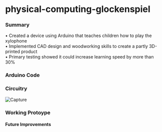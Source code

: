 # physical-computing-glockenspiel

### Summary
• Created a device using Arduino that teaches children how to play the xylophone </br>
•	Implemented CAD design and woodworking skills to create a partly 3D-printed product </br>
•	Primary testing showed it could increase learning speed by more than 30% </br>

### Arduino Code

### Circuitry
![Capture](https://user-images.githubusercontent.com/73177313/205524560-b1058820-aaf7-4556-96b7-69950cfeb448.PNG)

### Working Protoype

#### Future Improvements
